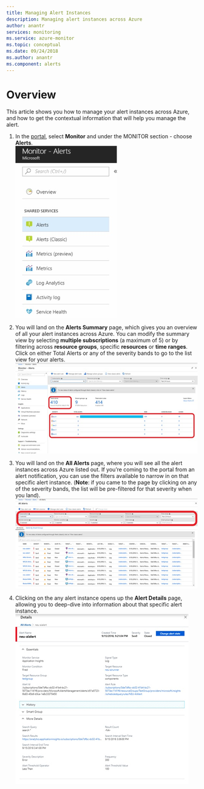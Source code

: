 ```yaml
---
title: Managing Alert Instances
description: Managing alert instances across Azure
author: anantr
services: monitoring
ms.service: azure-monitor
ms.topic: conceptual
ms.date: 09/24/2018
ms.author: anantr
ms.component: alerts
---
```


# Overview
This article shows you how to manage your alert instances across Azure, and how to get the contextual information that will help you manage the alert.
1. In the [portal](https://portal.azure.com/), select **Monitor** and under the MONITOR section - choose **Alerts**.  
    ![Monitoring](./media/monitoring-alerts-managing-alerts-instances/monitoring-alerts-managing-alert-instances-toc.jpg)

1.	You will land on the **Alerts Summary** page, which gives you an overview of all your alert instances across Azure. You can modify the summary view by selecting **multiple subscriptions** (a maximum of 5) or by filtering across **resource groups**, specific **resources** or **time ranges**. Click on either Total Alerts or any of the severity bands to go to the list view for your alerts.   
    ![Alerts Summary](./media/monitoring-alerts-managing-alerts-instances/alerts-summary.jpg)
 
1.	You will land on the **All Alerts** page, where you will see all the alert instances across Azure listed out. If you’re coming to the portal from an alert notification, you can use the filters available to narrow in on that specific alert instance. (**Note**: if you came to the page by clicking on any of the severity bands, the list will be pre-filtered for that severity when you land).  
    ![All Alerts](./media/monitoring-alerts-managing-alerts-instances/all-alerts.jpg)
 
1.	Clicking on the any alert instance opens up the **Alert Details** page, allowing you to deep-dive into information about that specific alert instance.   
![Alert Details](./media/monitoring-alerts-managing-alerts-instances/alert-details.jpg)  

